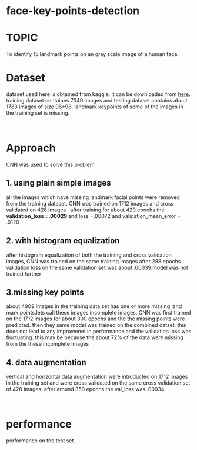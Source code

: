 # face-key-points-detection
# TOPIC<br/> 
To identify 15 landmark points on an gray scale image of a human face.

# Dataset<br/>
dataset used here is obtained from kaggle. it can be downloaded from <a href ="https://www.kaggle.com/c/facial-keypoints-detection/">here</a>. training dataset containes 7049 images and testing dataset contains about 1783 images of size 96*96. landmark keypoints of some of the images in the training set is missing.

<br/>

# Approach<br/>
CNN was used to solve this problem
## 1. using plain simple images
all the images which have missing landmark facial points were removed from the training dataset. CNN was trained on 1712 images and cross validated on 428 images . after training for about 420 epochs the <b> validation_loss =.00029 </b> and loss =.00072 and validation_mean_error = .0120

## 2. with histogram equalization 
after histogram equalization of both the training and cross validation images, CNN was trained on the same training images.after 288 epochs validation loss on the same validation set was about .00039.model was not trained further



## 3.missing key points 
about 4909 images in the training data set has one or more missing land mark points.lets call these images incomplete images. CNN was first trained on the 1712 images for about 300 epochs and the the missing points were predicted. then they same model was trained on the combined datset. this does not lead to any improvemet in performance and the validation loss was fluctuating. this may be because the about 72% of the data were missing from the these incomplete images

## 4. data augmentation 
vertical and horizontal data augmentation were introducted on 1712 images in the training set and were cross validated on the same cross validation set of 428 images. after around 350 epochs the val_loss was .00034

<br/>

# performance<br/>
performance on the test set<br/>



